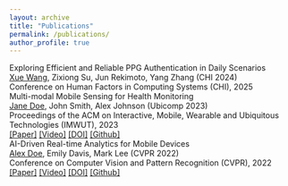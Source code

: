 ```yaml
---
layout: archive
title: "Publications"
permalink: /publications/
author_profile: true
---
```


<!-- Example 1 -->
<div class="publication">
    <div class="publication-title">Exploring Efficient and Reliable PPG Authentication in Daily Scenarios</div>
    <div class="publication-authors"><u>Xue Wang</u>, Zixiong Su, Jun Rekimoto, Yang Zhang (CHI 2024)</div>
    <div class="publication-journal">Conference on Human Factors in Computing Systems (CHI), 2025</div>
    <div class="publication-links">
<!--         <a href="">[Paper]</a>
        <a href="">[Video]</a>
        <a href="">[DOI]</a>
        <a href="">[Github]</a>
        <a href="">[Dataset]</a> -->
    </div>
</div>

<!-- Example 2 -->
<div class="publication">
    <div class="publication-title">Multi-modal Mobile Sensing for Health Monitoring</div>
    <div class="publication-authors"><u>Jane Doe</u>, John Smith, Alex Johnson (Ubicomp 2023)</div>
    <div class="publication-journal">Proceedings of the ACM on Interactive, Mobile, Wearable and Ubiquitous Technologies (IMWUT), 2023</div>
    <div class="publication-links">
        <a href="https://example.com/paper.pdf">[Paper]</a>
        <a href="https://example.com/video">[Video]</a>
        <a href="https://doi.org/10.1145/xxxxxx">[DOI]</a>
        <a href="https://github.com/example/health-monitoring">[Github]</a>
    </div>
</div>

<!-- Example 3 -->
<div class="publication">
    <div class="publication-title">AI-Driven Real-time Analytics for Mobile Devices</div>
    <div class="publication-authors"><u>Alex Doe</u>, Emily Davis, Mark Lee (CVPR 2022)</div>
    <div class="publication-journal">Conference on Computer Vision and Pattern Recognition (CVPR), 2022</div>
    <div class="publication-links">
        <a href="https://example.com/paper.pdf">[Paper]</a>
        <a href="https://example.com/video">[Video]</a>
        <a href="https://doi.org/10.1109/CVPR2022.12345">[DOI]</a>
        <a href="https://github.com/example/AI-analytics">[Github]</a>
    </div>
</div>

</body>
</html>
